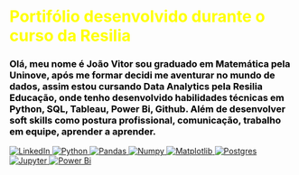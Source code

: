 # <font color = yellow>Portifólio desenvolvido durante o curso da Resilia


### <font color = black> Olá, meu nome é João Vitor sou graduado em Matemática pela Uninove, após me formar decidi me aventurar no mundo de dados, assim estou cursando Data Analytics pela Resilia Educação, onde tenho desenvolvido habilidades técnicas em Python, SQL, Tableau, Power Bi, Github. Além de desenvolver soft skills como postura profissional, comunicação, trabalho em equipe, aprender a aprender.

 <a href="https://www.linkedin.com/in/joao-vitor-cunha-chinato/">
        <img src="https://img.shields.io/badge/LinkedIn-blue?style=flat-square&logo=linkedin" alt="LinkedIn">
     <img src="https://img.shields.io/badge/python-3670A0?style=for-the-badge&logo=python&logoColor=ffdd54" alt="Python">
       <img src="https://img.shields.io/badge/pandas-%23150458.svg?style=for-the-badge&logo=pandas&logoColor=white" alt="Pandas">
        <img src="https://img.shields.io/badge/numpy-%23013243.svg?style=for-the-badge&logo=numpy&logoColor=white" alt="Numpy">
         <img src="https://img.shields.io/badge/Matplotlib-%23ffffff.svg?style=for-the-badge&logo=Matplotlib&logoColor=black" alt="Matplotlib">
          <img src="https://img.shields.io/badge/postgres-%23316192.svg?style=for-the-badge&logo=postgresql&logoColor=white" alt="Postgres">
            <img src="https://img.shields.io/badge/jupyter-%23FA0F00.svg?style=for-the-badge&logo=jupyter&logoColor=whitee" alt="Jupyter">
            <img src=https://img.shields.io/badge/power_bi-F2C811?style=for-the-badge&logo=powerbi&logoColor=black" alt="Power Bi">
            